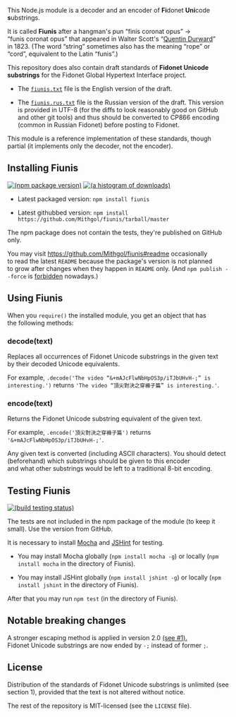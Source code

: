 This Node.js module is a decoder and an encoder of <b>Fi</b>donet <b>Uni</b>code <b>s</b>ubstrings.

It is called **Fiunis** after a hangman's pun “finis coronat opus” → “funis coronat opus” that appeared in Walter Scott's “[Quentin Durward](http://en.wikipedia.org/wiki/Quentin_Durward)” in 1823. (The word “string” sometimes also has the meaning “rope” or “cord”, equivalent to the Latin “funis”.)

This repository does also contain draft standards of **Fidonet Unicode substrings** for the Fidonet Global Hypertext Interface project.

* The [`fiunis.txt`](fiunis.txt) file is the English version of the draft.

* The [`fiunis.rus.txt`](fiunis.rus.txt) file is the Russian version of the draft. This version is provided in UTF-8 (for the diffs to look reasonably good on GitHub and other git tools) and thus should be converted to CP866 encoding (common in Russian Fidonet) before posting to Fidonet.

This module is a reference implementation of these standards, though partial (it implements only the decoder, not the encoder).

## Installing Fiunis

[![(npm package version)](https://nodei.co/npm/fiunis.png?downloads=true)](https://npmjs.org/package/fiunis) [![(a histogram of downloads)](https://nodei.co/npm-dl/fiunis.png?months=3)](https://npmjs.org/package/fiunis)

* Latest packaged version: `npm install fiunis`

* Latest githubbed version: `npm install https://github.com/Mithgol/fiunis/tarball/master`

The npm package does not contain the tests, they're published on GitHub only.

You may visit https://github.com/Mithgol/fiunis#readme occasionally to read the latest `README` because the package's version is not planned to grow after changes when they happen in `README` only. (And `npm publish --force` is [forbidden](http://blog.npmjs.org/post/77758351673/no-more-npm-publish-f) nowadays.)

## Using Fiunis

When you `require()` the installed module, you get an object that has the following methods:

### decode(text)

Replaces all occurrences of Fidonet Unicode substrings in the given text by their decoded Unicode equivalents.

For example, `.decode('The video “&+mAJcFlwNbHpOS3p/iTJbUHvH-;” is interesting.')` returns `'The video “頂尖對決之穿褲子篇” is interesting.'`.

### encode(text)

Returns the Fidonet Unicode substring equivalent of the given text.

For example, `.encode('頂尖對決之穿褲子篇')` returns `'&+mAJcFlwNbHpOS3p/iTJbUHvH-;'`.

Any given text is converted (including ASCII characters). You should detect (beforehand) which substrings should be given to this encoder and what other substrings would be left to a traditional 8-bit encoding.

## Testing Fiunis

[![(build testing status)](https://img.shields.io/travis/Mithgol/fiunis/master.svg?style=plastic)](https://travis-ci.org/Mithgol/fiunis)

The tests are not included in the npm package of the module (to keep it small). Use the version from GitHub.

It is necessary to install [Mocha](http://visionmedia.github.io/mocha/) and [JSHint](http://jshint.com/) for testing.

* You may install Mocha globally (`npm install mocha -g`) or locally (`npm install mocha` in the directory of Fiunis).

* You may install JSHint globally (`npm install jshint -g`) or locally (`npm install jshint` in the directory of Fiunis).

After that you may run `npm test` (in the directory of Fiunis).

## Notable breaking changes

A stronger escaping method is applied in version 2.0 [(see #1).](https://github.com/Mithgol/fiunis/issues/1) Fidonet Unicode substrings are now ended by `-;` instead of former `;`.

## License

Distribution of the standards of Fidonet Unicode substrings is unlimited (see section 1), provided that the text is not altered without notice.

The rest of the repository is MIT-licensed (see the `LICENSE` file).

